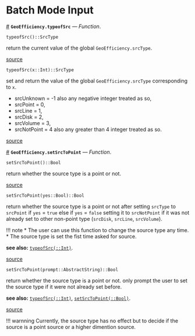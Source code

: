 
<a id='Batch-Mode-Input-1'></a>

# Batch Mode Input

<a id='GeoEfficiency.typeofSrc' href='#GeoEfficiency.typeofSrc'>#</a>
**`GeoEfficiency.typeofSrc`** &mdash; *Function*.



```
typeofSrc()::SrcType
```

return the current value of the global `GeoEfficiency.srcType`.


<a target='_blank' href='https://github.com/DrKrar/GeoEfficiency.jl/blob/de95f63fba1a5496bc74f5583779379e3d06309d/src/Input_Batch.jl#L29-L35' class='documenter-source'>source</a><br>


```
typeofSrc(x::Int)::SrcType
```

set and return the value of the global `GeoEfficiency.srcType` corresponding to `x`.

  * srcUnknown = -1 also any negative integer treated as so,
  * srcPoint   = 0,
  * srcLine    = 1,
  * srcDisk    = 2,
  * srcVolume  = 3,
  * srcNotPoint = 4 also any greater than 4 integer treated as so.


<a target='_blank' href='https://github.com/DrKrar/GeoEfficiency.jl/blob/de95f63fba1a5496bc74f5583779379e3d06309d/src/Input_Batch.jl#L38-L51' class='documenter-source'>source</a><br>

<a id='GeoEfficiency.setSrcToPoint' href='#GeoEfficiency.setSrcToPoint'>#</a>
**`GeoEfficiency.setSrcToPoint`** &mdash; *Function*.



```
setSrcToPoint()::Bool
```

return whether the source type is a point or not.


<a target='_blank' href='https://github.com/DrKrar/GeoEfficiency.jl/blob/de95f63fba1a5496bc74f5583779379e3d06309d/src/Input_Batch.jl#L65-L70' class='documenter-source'>source</a><br>


```
setSrcToPoint(yes::Bool)::Bool
```

return whether the source type is a point or not after setting `srcType` to `srcPoint` if  `yes` = `true` else if `yes` = `false` setting it to `srcNotPoint` if it was not already  set to other non-point type (`srcDisk`, `srcLine`, `srcVolume`).

!!! note
      * The user can use this function to change the source type any time.
      * The source type is set the fist time asked for source.


**see also:** [`typeofSrc(::Int)`](Input_Batch.md#GeoEfficiency.typeofSrc).


<a target='_blank' href='https://github.com/DrKrar/GeoEfficiency.jl/blob/de95f63fba1a5496bc74f5583779379e3d06309d/src/Input_Batch.jl#L73-L88' class='documenter-source'>source</a><br>


```
setSrcToPoint(prompt::AbstractString)::Bool
```

return whether the source type is a point or not. only prompt the user to set the source  type if it were not already set before. 

**see also:** [`typeofSrc(::Int)`](Input_Batch.md#GeoEfficiency.typeofSrc), [`setSrcToPoint(::Bool)`](Input_Batch.md#GeoEfficiency.setSrcToPoint).


<a target='_blank' href='https://github.com/DrKrar/GeoEfficiency.jl/blob/de95f63fba1a5496bc74f5583779379e3d06309d/src/Input_Batch.jl#L100-L109' class='documenter-source'>source</a><br>


!!! warnning
    Currently, the source type has no effect but to decide if the source is a point source or a higher dimention source.


